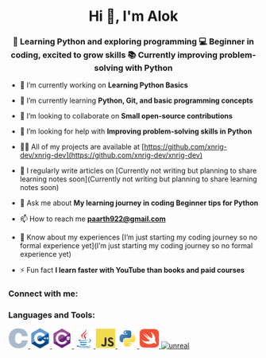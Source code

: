 <h1 align="center">Hi 👋, I'm Alok</h1>
<h3 align="center">🌱 Learning Python and exploring programming 💻 Beginner in coding, excited to grow skills 📚 Currently improving problem-solving with Python</h3>

- 🔭 I’m currently working on **Learning Python Basics**

- 🌱 I’m currently learning **Python, Git, and basic programming concepts**

- 👯 I’m looking to collaborate on **Small open-source contributions**

- 🤝 I’m looking for help with **Improving problem-solving skills in Python**

- 👨‍💻 All of my projects are available at [https://github.com/xnrig-dev/xnrig-dev](https://github.com/xnrig-dev/xnrig-dev)

- 📝 I regularly write articles on [Currently not writing but planning to share learning notes soon](Currently not writing but planning to share learning notes soon)

- 💬 Ask me about **My learning journey in coding Beginner tips for Python**

- 📫 How to reach me **paarth922@gmail.com**

- 📄 Know about my experiences [I’m just starting my coding journey so no formal experience yet](I’m just starting my coding journey so no formal experience yet)

- ⚡ Fun fact **I learn faster with YouTube than books and paid courses**

<h3 align="left">Connect with me:</h3>
<p align="left">
</p>

<h3 align="left">Languages and Tools:</h3>
<p align="left"> <a href="https://www.cprogramming.com/" target="_blank" rel="noreferrer"> <img src="https://raw.githubusercontent.com/devicons/devicon/master/icons/c/c-original.svg" alt="c" width="40" height="40"/> </a> <a href="https://www.w3schools.com/cpp/" target="_blank" rel="noreferrer"> <img src="https://raw.githubusercontent.com/devicons/devicon/master/icons/cplusplus/cplusplus-original.svg" alt="cplusplus" width="40" height="40"/> </a> <a href="https://www.w3schools.com/cs/" target="_blank" rel="noreferrer"> <img src="https://raw.githubusercontent.com/devicons/devicon/master/icons/csharp/csharp-original.svg" alt="csharp" width="40" height="40"/> </a> <a href="https://www.java.com" target="_blank" rel="noreferrer"> <img src="https://raw.githubusercontent.com/devicons/devicon/master/icons/java/java-original.svg" alt="java" width="40" height="40"/> </a> <a href="https://developer.mozilla.org/en-US/docs/Web/JavaScript" target="_blank" rel="noreferrer"> <img src="https://raw.githubusercontent.com/devicons/devicon/master/icons/javascript/javascript-original.svg" alt="javascript" width="40" height="40"/> </a> <a href="https://www.python.org" target="_blank" rel="noreferrer"> <img src="https://raw.githubusercontent.com/devicons/devicon/master/icons/python/python-original.svg" alt="python" width="40" height="40"/> </a> <a href="https://developer.apple.com/swift/" target="_blank" rel="noreferrer"> <img src="https://raw.githubusercontent.com/devicons/devicon/master/icons/swift/swift-original.svg" alt="swift" width="40" height="40"/> </a> <a href="https://unrealengine.com/" target="_blank" rel="noreferrer"> <img src="https://raw.githubusercontent.com/kenangundogan/fontisto/036b7eca71aab1bef8e6a0518f7329f13ed62f6b/icons/svg/brand/unreal-engine.svg" alt="unreal" width="40" height="40"/> </a> </p>
